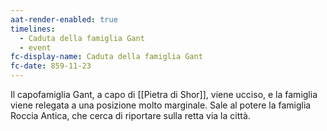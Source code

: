 ```yaml
---
aat-render-enabled: true
timelines:
  - Caduta della famiglia Gant
  - event
fc-display-name: Caduta della famiglia Gant
fc-date: 859-11-23
---
```


Il capofamiglia Gant, a capo di [[Pietra di Shor]], viene ucciso, e la famiglia viene relegata a una posizione molto marginale. Sale al potere la famiglia Roccia Antica, che cerca di riportare sulla retta via la città.